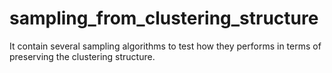 # sampling_from_clustering_structure
It contain several sampling algorithms to test how they performs in terms of preserving the clustering structure.
